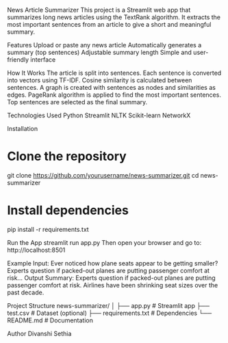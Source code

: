 News Article Summarizer
This project is a Streamlit web app that summarizes long news articles using the TextRank algorithm.
It extracts the most important sentences from an article to give a short and meaningful summary.

Features
Upload or paste any news article
Automatically generates a summary (top sentences)
Adjustable summary length
Simple and user-friendly interface

How It Works
The article is split into sentences.
Each sentence is converted into vectors using TF-IDF.
Cosine similarity is calculated between sentences.
A graph is created with sentences as nodes and similarities as edges.
PageRank algorithm is applied to find the most important sentences.
Top sentences are selected as the final summary.

Technologies Used
Python
Streamlit
NLTK
Scikit-learn
NetworkX

Installation
# Clone the repository
git clone https://github.com/yourusername/news-summarizer.git
cd news-summarizer

# Install dependencies
pip install -r requirements.txt

Run the App
streamlit run app.py
Then open your browser and go to:
http://localhost:8501

Example
Input:
Ever noticed how plane seats appear to be getting smaller? Experts question if packed-out planes are putting passenger comfort at risk…
Output Summary:
Experts question if packed-out planes are putting passenger comfort at risk. Airlines have been shrinking seat sizes over the past decade.

Project Structure
news-summarizer/
│
├── app.py                # Streamlit app
├── test.csv              # Dataset (optional)
├── requirements.txt      # Dependencies
└── README.md             # Documentation

Author
Divanshi Sethia
